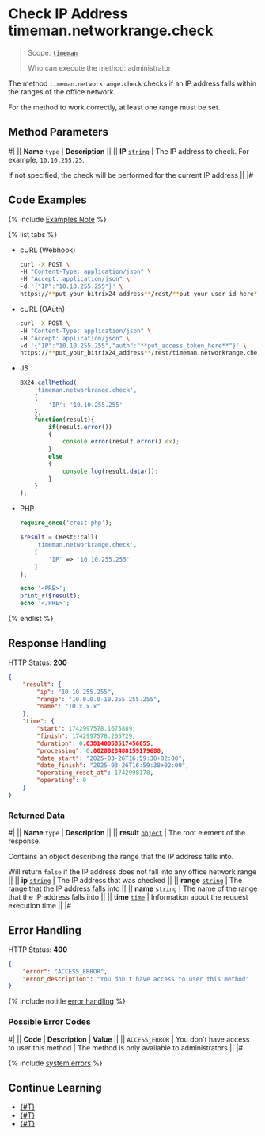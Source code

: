 # Check IP Address timeman.networkrange.check

> Scope: [`timeman`](../../scopes/permissions.md)
>
> Who can execute the method: administrator

The method `timeman.networkrange.check` checks if an IP address falls within the ranges of the office network.

For the method to work correctly, at least one range must be set.

## Method Parameters

#|
|| **Name**
`type` | **Description** ||
|| **IP**
[`string`](../../data-types.md) | The IP address to check. For example, `10.10.255.25`.

If not specified, the check will be performed for the current IP address ||
|#

## Code Examples

{% include [Examples Note](../../../_includes/examples.md) %}

{% list tabs %}

- cURL (Webhook)

    ```bash
    curl -X POST \
    -H "Content-Type: application/json" \
    -H "Accept: application/json" \
    -d '{"IP":"10.10.255.255"}' \
    https://**put_your_bitrix24_address**/rest/**put_your_user_id_here**/**put_your_webhook_here**/timeman.networkrange.check
    ```

- cURL (OAuth)

    ```bash
    curl -X POST \
    -H "Content-Type: application/json" \
    -H "Accept: application/json" \
    -d '{"IP":"10.10.255.255","auth":"**put_access_token_here**"}' \
    https://**put_your_bitrix24_address**/rest/timeman.networkrange.check
    ```

- JS

    ```js
    BX24.callMethod(
        'timeman.networkrange.check',
        {
            'IP': '10.10.255.255'
        },
        function(result){
            if(result.error())
            {
                console.error(result.error().ex);
            }
            else
            {
                console.log(result.data());
            }
        }
    );
    ```

- PHP

    ```php
    require_once('crest.php');

    $result = CRest::call(
        'timeman.networkrange.check',
        [
            'IP' => '10.10.255.255'
        ]
    );

    echo '<PRE>';
    print_r($result);
    echo '</PRE>';
    ```

{% endlist %}

## Response Handling

HTTP Status: **200**

```json
{
    "result": {
        "ip": "10.10.255.255",
        "range": "10.0.0.0-10.255.255.255",
        "name": "10.x.x.x"
    },
    "time": {
        "start": 1742997578.1675889,
        "finish": 1742997578.205729,
        "duration": 0.038140058517456055,
        "processing": 0.0028028488159179688,
        "date_start": "2025-03-26T16:59:38+02:00",
        "date_finish": "2025-03-26T16:59:38+02:00",
        "operating_reset_at": 1742998178,
        "operating": 0
    }
}
```

### Returned Data

#|
|| **Name**
`type` | **Description** ||
|| **result**
[`object`](../../data-types.md) | The root element of the response.

Contains an object describing the range that the IP address falls into.

Will return `false` if the IP address does not fall into any office network range ||
|| **ip**
 [`string`](../../data-types.md) | The IP address that was checked ||
|| **range**
 [`string`](../../data-types.md) | The range that the IP address falls into ||
|| **name**
 [`string`](../../data-types.md) | The name of the range that the IP address falls into ||
|| **time**
[`time`](../../data-types.md#time) | Information about the request execution time ||
|#

## Error Handling

HTTP Status: **400**

```json
{
    "error": "ACCESS_ERROR",
    "error_description": "You don't have access to user this method"
}
```

{% include notitle [error handling](../../../_includes/error-info.md) %}

### Possible Error Codes

#|
|| **Code** | **Description** | **Value** ||
|| `ACCESS_ERROR` | You don't have access to user this method | The method is only available to administrators ||
|#

{% include [system errors](../../../_includes/system-errors.md) %}

## Continue Learning 

- [{#T}](./index.md)
- [{#T}](./timeman-networkrange-get.md)
- [{#T}](./timeman-networkrange-set.md)